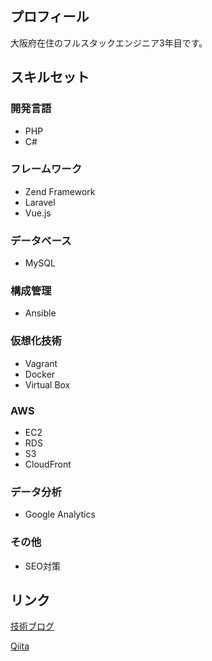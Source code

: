 ## プロフィール

大阪府在住のフルスタックエンジニア3年目です。

## スキルセット

### 開発言語

- PHP
- C#

### フレームワーク

- Zend Framework
- Laravel
- Vue.js

### データベース

- MySQL

### 構成管理

- Ansible

### 仮想化技術

- Vagrant
- Docker
- Virtual Box

### AWS

- EC2
- RDS
- S3
- CloudFront

### データ分析

- Google Analytics

### その他

- SEO対策

## リンク

[技術ブログ](https://www.yurikago-blog.com)

[Qiita](https://qiita.com/h-kawaguchi)
